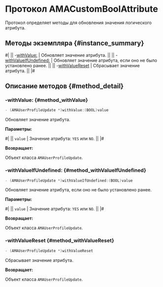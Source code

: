 # Протокол AMACustomBoolAttribute

Протокол определяет методы для обновления значения логического атрибута.

## Методы экземпляра {#instance_summary}

#|
|| -[withValue:](#method_withValue) | Обновляет значение атрибута. ||
|| -[withValueIfUndefined:](#method_withValueIfUndefined) | Обновляет значение атрибута, если оно не было установлено ранее. ||
|| -[withValueReset](#method_withValueReset) | Сбрасывает значение атрибута. ||
|#

## Описание методов {#method_detail}

### -withValue: {#method_withValue}

```objectivec translate=no
- (AMAUserProfileUpdate *)withValue:(BOOL)value
```

Обновляет значение атрибута.

**Параметры:**

#|
|| `value` | Значение атрибута: `YES` или `NO`. ||
|#

**Возвращает:**

Объект класса `AMAUserProfileUpdate`.

### -withValueIfUndefined: {#method_withValueIfUndefined}

```objectivec translate=no
- (AMAUserProfileUpdate *)withValueIfUndefined:(BOOL)value
```

Обновляет значение атрибута, если оно не было установлено ранее.

**Параметры:**

#|
|| `value` | Значение атрибута: `YES` или `NO`. ||
|#

**Возвращает:**

Объект класса `AMAUserProfileUpdate`.

### -withValueReset {#method_withValueReset}

```objectivec translate=no
- (AMAUserProfileUpdate *)withValueReset
```

Сбрасывает значение атрибута.

**Возвращает:**

Объект класса `AMAUserProfileUpdate`.
